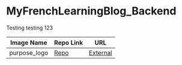 # MyFrenchLearningBlog_Backend

Testing testing 123

|Image Name|Repo Link|URL|
|--|--|--|
|purpose_logo|[Repo](Images/purpose.logo)|[External](https://media.istockphoto.com/id/1455207009/vector/francais-megaphone-with-language-doodle-bubble.jpg?s=612x612&w=0&k=20&c=TQ_lDap11NUWFQEzVcau0wbNonceSEw6vguJm67UZ0o=)|
